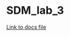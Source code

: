 # SDM_lab_3
[Link to docs file](https://drive.google.com/file/d/1fkiyWTuw7B4qbU_Q6r0IHovTufvff2pN/view?usp=sharing)
